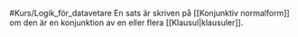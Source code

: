#Kurs/Logik_för_datavetare 
En sats är skriven på [[Konjunktiv normalform]] om den är en konjunktion av en eller flera [[Klausul|klausuler]].